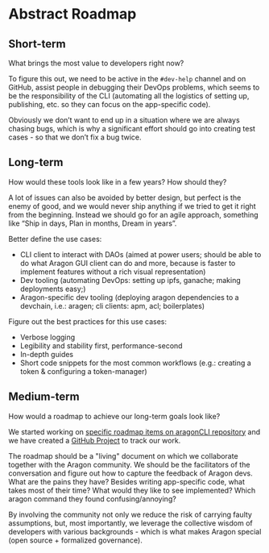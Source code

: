 # Abstract Roadmap

## Short-term

What brings the most value to developers right now?

To figure this out, we need to be active in the `#dev-help` channel and on GitHub, assist people in debugging their DevOps problems, which seems to be the responsibility of the CLI (automating all the logistics of setting up, publishing, etc. so they can focus on the app-specific code).

Obviously we don’t want to end up in a situation where we are always chasing bugs, which is why a significant effort should go into creating test cases - so that we don’t fix a bug twice.

## Long-term

How would these tools look like in a few years? How should they?

A lot of issues can also be avoided by better design, but perfect is the enemy of good, and we would never ship anything if we tried to get it right from the beginning. Instead we should go for an agile approach, something like “Ship in days, Plan in months, Dream in years”.

Better define the use cases:
- CLI client to interact with DAOs (aimed at power users; should be able to do what Aragon GUI client can do and more, because is faster to implement features without a rich visual representation)
- Dev tooling (automating DevOps: setting up ipfs, ganache; making deployments easy;)
- Aragon-specific dev tooling (deploying aragon dependencies to a devchain, i.e.: aragen; cli clients: apm, acl; boilerplates)

Figure out the best practices for this use cases:
- Verbose logging
- Legibility and stability first, performance-second
- In-depth guides
- Short code snippets for the most common workflows (e.g.: creating a token & configuring a token-manager)

## Medium-term

How would a roadmap to achieve our long-term goals look like?

We started working on [specific roadmap items on aragonCLI repository](https://github.com/aragon/aragon-cli/blob/master/ROADMAP.md) and we have created a [GitHub Project](https://github.com/orgs/aragon/projects/3#card-19271602) to track our work.

The roadmap should be a "living" document on which we collaborate together with the Aragon community. We should be the facilitators of the conversation and figure out how to capture the feedback of Aragon devs. What are the pains they have? Besides writing app-specific code, what takes most of their time? What would they like to see implemented? Which aragon command they found confusing/annoying?

By involving the community not only we reduce the risk of carrying faulty assumptions, but, most importantly, we leverage the collective wisdom of developers with various backgrounds - which is what makes Aragon special (open source + formalized governance).